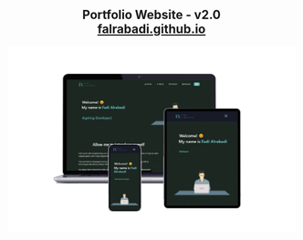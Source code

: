 <h2 align="center">
  Portfolio Website - v2.0<br/>
  <a href="falrabadi.github.io" target="_blank">falrabadi.github.io</a>
</h2>
<div align="center">
  <img alt="Demo" src="./Images/mockup.png" />
</div>

<br/>
